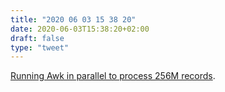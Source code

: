 ```yaml
---
title: "2020 06 03 15 38 20"
date: 2020-06-03T15:38:20+02:00
draft: false
type: "tweet"
---
```


[Running Awk in parallel to process 256M records](https://ketancmaheshwari.github.io/posts/2020/05/24/SMC18-Data-Challenge-4.html).
